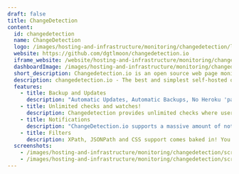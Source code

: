 ```yaml
---
draft: false
title: ChangeDetection
content:
  id: changedetection
  name: ChangeDetection
  logo: /images/hosting-and-infrastructure/monitoring/changedetection/logo.png
  website: https://github.com/dgtlmoon/changedetection.io
  iframe_website: /website/hosting-and-infrastructure/monitoring/changedetection
  dashboardImage: /images/hosting-and-infrastructure/monitoring/changedetection/screenshot-1.jpg
  short_description: Changedetection.io is an open source web page monitoring, notification and change detection.
  description: changedetection.io - The best and simplest self-hosted open source website change detection monitoring and notification service. An alternative to Visualping, Watchtower etc. Designed for simplicity - the main goal is to simply monitor which websites had a text change.
  features:
    - title: Backup and Updates
      description: "Automatic Updates, Automatic Backups, No Heroku 'paused application', don't miss a change!"
    - title: Unlimited checks and watches!
      description: Changedetection provides unlimited checks where user can access without limiting down to few.
    - title: Notifications
      description: "ChangeDetection.io supports a massive amount of notifications (including email, office365, custom APIs, etc) when a web-page has a change detected thanks to the apprise library. Simply set one or more notification URL's in the tab of that watch."
    - title: Filters
      description: XPath, JSONPath and CSS support comes baked in! You can be as specific as you need, use XPath exported from various XPath element query creation tools.
  screenshots:
    - /images/hosting-and-infrastructure/monitoring/changedetection/screenshot-1.jpg
    - /images/hosting-and-infrastructure/monitoring/changedetection/screenshot-2.jpg
---
```

